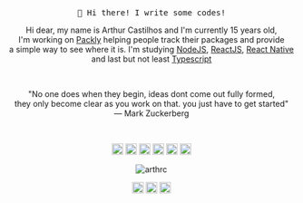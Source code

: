 <!-- HEADER -->
<p align="center">
  <samp>
    👋 Hi there! I write some codes!
  </samp>
</p>

<!-- ABOUT OF ME -->
<p align="center" style="text-align: center;">
Hi dear, my name is Arthur Castilhos and I'm currently 15 years old,<br> I'm working on <a href="https://github.com/arthrc/packly">Packly</a> helping people track their packages and provide <br> a simple way to see where it is. I'm studying <a href="https://nodejs.org/en/">NodeJS</a>, <a href="https://pt-br.reactjs.org/">ReactJS</a>, <a href="https://reactnative.dev/">React Native</a> <br> and last but not least <a href="https://www.typescriptlang.org/">Typescript</a> 
</p>
<!-- QUOTE -->
<br>
<p align="center">
"No one does when they begin, ideas dont come out fully formed,<br> they only become clear as you work on that. you just have to get started"
<br>
― Mark Zuckerberg
</p>
<br>

<!-- SOCIAL MEDIAS -->
<p align="center">
<img src="https://devicons.github.io/devicon/devicon.git/icons/react/react-original-wordmark.svg" alt="react" width="20" height="20"/>
<img src="https://devicons.github.io/devicon/devicon.git/icons/css3/css3-original-wordmark.svg" alt="css3"  width="20" height="20"/>
<img src="https://devicons.github.io/devicon/devicon.git/icons/html5/html5-original-wordmark.svg" alt="html5"  width="20" height="20"/>
<img src="https://devicons.github.io/devicon/devicon.git/icons/javascript/javascript-original.svg" alt="javascript" width="20" height="20"/>
<img src="https://devicon.dev/devicon.git/icons/typescript/typescript-original.svg" alt="typescript" width="20" height="20"/> 
<img src="https://devicons.github.io/devicon/devicon.git/icons/nodejs/nodejs-original.svg" alt="nodejs" width="20" height="20"/></p><p align="center">
<img src="https://github-readme-stats.vercel.app/api?username=arthrc&show_icons=true&theme=radical" alt="arthrc"/>
</p>

<p align="center">
<a href="https://twitter.com/arthrrc" target="blank"><img align="center" src="https://cdn.jsdelivr.net/npm/simple-icons@3.0.1/icons/twitter.svg" alt="_arthrc_" height="20" width="20" /></a>
<a href="https://www.instagram.com/arthrrc/" target="blank"><img align="center" src="https://cdn.jsdelivr.net/npm/simple-icons@3.0.1/icons/linkedin.svg" alt="arthrc" height="20" width="20" /></a>
<a href="https://www.linkedin.com/in/arthrc/" target="blank"><img align="center" src="https://cdn.jsdelivr.net/npm/simple-icons@3.0.1/icons/instagram.svg" alt="miguelrisquelme" height="20" width="20" /></a>
</p>
